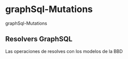 # graphSql-Mutations
graphSql-Mutations
## Resolvers GraphSQL
Las operaciones de resolves con los modelos de la BBD
